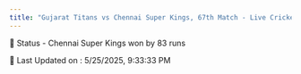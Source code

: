 ```yaml
---
title: "Gujarat Titans vs Chennai Super Kings, 67th Match - Live Cricket Score"
---
```


📑 Status - Chennai Super Kings won by 83 runs

📝 Last Updated on : 5/25/2025, 9:33:33 PM  


